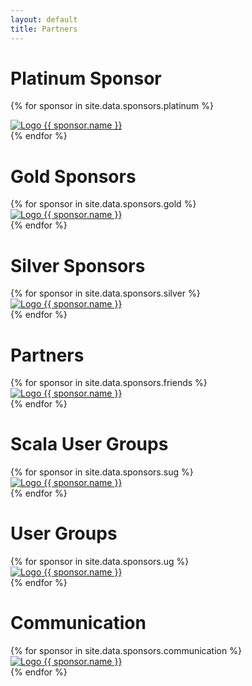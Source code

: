 ```yaml
---
layout: default
title: Partners
---
```

<div class="partners">
<h1 class="partner-heading">Platinum Sponsor</h1>

{% for sponsor in site.data.sponsors.platinum %}
<div class="partner-platinum span-platinum">
  <a href="{{sponsor.url}}">
    <img src="assets/images/partners/platinum/logo-{{ sponsor.name }}.png" alt="Logo {{ sponsor.name }}">
  </a>
</div>
{% endfor %}


<h1 class="partner-heading">Gold Sponsors</h1>
<div class="partners-gold">
{% for sponsor in site.data.sponsors.gold %}
<div class="partner-gold">
  <a href="{{sponsor.url}}">
    <img src="assets/images/partners/gold/logo-{{ sponsor.name }}.png" alt="Logo {{ sponsor.name }}">
  </a>
</div>
{% endfor %}
</div>

<h1 class="partner-heading">Silver Sponsors</h1>
<div class="partners-silver">
{% for sponsor in site.data.sponsors.silver %}
<div class="partner-silver">
  <a href="{{sponsor.url}}">
      <img src="assets/images/partners/silver/logo-{{ sponsor.name }}.png" alt="Logo {{ sponsor.name }}">
  </a>
</div>
{% endfor %}
</div>

<h1 class="partner-heading">Partners</h1>
<div class="partners-friends">
{% for sponsor in site.data.sponsors.friends %}
<div class="partner-friends span-friends">
  <a href="{{sponsor.url}}">
      <img src="assets/images/partners/friends/logo-{{ sponsor.name }}.png" alt="Logo {{ sponsor.name }}">
  </a>
</div>
{% endfor %}
</div>


<h1 class="partner-heading">Scala User Groups</h1>
<div class="partners-friends">
{% for sponsor in site.data.sponsors.sug %}
<div class="partner-ug">
  <a href="{{sponsor.url}}">
      <img src="assets/images/partners/sug/logo-{{ sponsor.name }}.png" alt="Logo {{ sponsor.name }}">
  </a>
</div>
{% endfor %}
</div>

<h1 class="partner-heading">User Groups</h1>
<div class="partners-friends">
{% for sponsor in site.data.sponsors.ug %}
<div class="partner-ug">
  <a href="{{sponsor.url}}">
      <img src="assets/images/partners/ug/logo-{{ sponsor.name }}.png" alt="Logo {{ sponsor.name }}">
  </a>
</div>
{% endfor %}
</div>

<h1 class="partner-heading">Communication</h1>
<div class="partners-friends">
{% for sponsor in site.data.sponsors.communication %}
<div class="partner-comm">
  <a href="{{sponsor.url}}">
      <img src="assets/images/partners/com/logo-{{ sponsor.name }}.png" alt="Logo {{ sponsor.name }}">
  </a>
</div>
{% endfor %}
</div>
</div>
